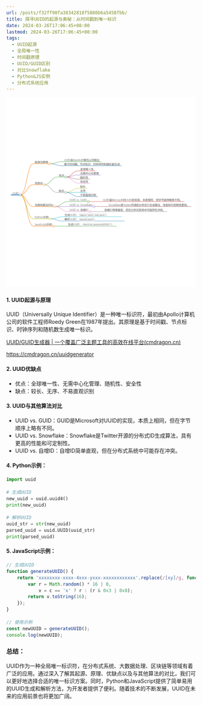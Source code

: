 ```yaml
---
url: /posts/f32ff90fa38342818f5880b6a5458fbb/
title: 探寻UUID的起源与奥秘：从时间戳到唯一标识
date: 2024-03-26T17:06:45+08:00
lastmod: 2024-03-26T17:06:45+08:00
tags:
  - UUID起源
  - 全局唯一性
  - 时间戳原理
  - UUID/GUID区别
  - 对比Snowflake
  - Python&JS实例
  - 分布式系统应用
---
```



<img src="/images/2024_03_26 17_07_47.png" title="2024_03_26 17_07_47.png" alt="2024_03_26 17_07_47.png"/>

#### 1. UUID起源与原理

UUID（Universally Unique Identifier）是一种唯一标识符，最初由Apollo计算机公司的软件工程师Roedy
Green在1987年提出。其原理是基于时间戳、节点标识、时钟序列和随机数生成唯一标识。

[UUID/GUID生成器 | 一个覆盖广泛主题工具的高效在线平台(cmdragon.cn)](https://cmdragon.cn/uuidgenerator)

https://cmdragon.cn/uuidgenerator

#### 2. UUID优缺点

- 优点：全球唯一性、无需中心化管理、随机性、安全性
- 缺点：较长、无序、不易直观识别

#### 3. UUID与其他算法对比

- UUID vs. GUID：GUID是Microsoft对UUID的实现，本质上相同，但在字节顺序上略有不同。
- UUID vs. Snowflake：Snowflake是Twitter开源的分布式ID生成算法，具有更高的性能和可定制性。
- UUID vs. 自增ID：自增ID简单直观，但在分布式系统中可能存在冲突。

#### 4. Python示例：

```python
import uuid

# 生成UUID
new_uuid = uuid.uuid4()
print(new_uuid)

# 解析UUID
uuid_str = str(new_uuid)
parsed_uuid = uuid.UUID(uuid_str)
print(parsed_uuid)
```

#### 5. JavaScript示例：

```javascript
// 生成UUID
function generateUUID() {
    return 'xxxxxxxx-xxxx-4xxx-yxxx-xxxxxxxxxxxx'.replace(/[xy]/g, function (c) {
        var r = Math.random() * 16 | 0,
            v = c == 'x' ? r : (r & 0x3 | 0x8);
        return v.toString(16);
    });
}

// 使用示例
const newUUID = generateUUID();
console.log(newUUID);
```

### 总结：

UUID作为一种全局唯一标识符，在分布式系统、大数据处理、区块链等领域有着广泛的应用。通过深入了解其起源、原理、优缺点以及与其他算法的对比，我们可以更好地选择合适的唯一标识方案。同时，Python和JavaScript提供了简单易用的UUID生成和解析方法，为开发者提供了便利。随着技术的不断发展，UUID在未来的应用前景也将更加广阔。
